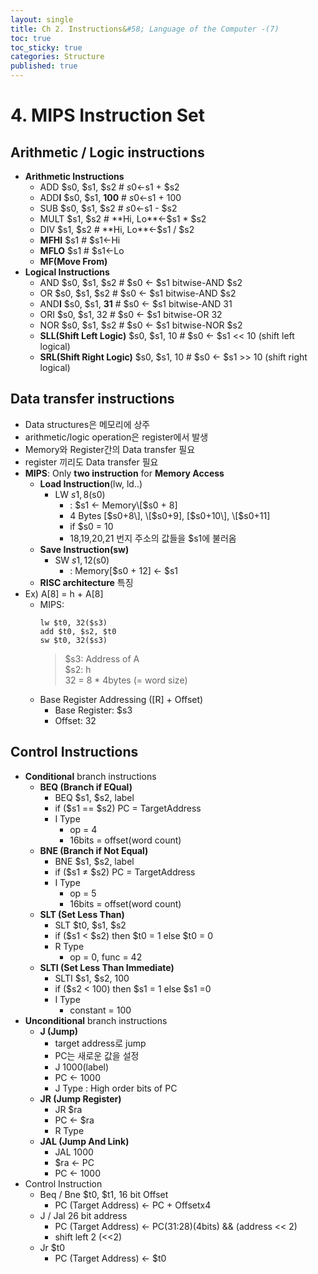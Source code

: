 ```yaml
---
layout: single
title: Ch 2. Instructions&#58; Language of the Computer -(7)
toc: true
toc_sticky: true
categories: Structure
published: true
---
```


# 4. MIPS Instruction Set

## 	Arithmetic / Logic instructions
* **Arithmetic Instructions**
    * ADD $s0, $s1, $s2    # $s0←$s1 + $s2
    * ADD**I** $s0, $s1, **100**   # $s0←$s1 + 100
    * SUB $s0, $s1, $s2    # $s0←$s1 - $s2
    * MULT $s1, $s2           # **Hi, Lo**←$s1 * $s2
    * DIV $s1, $s2               # **Hi, Lo**←$s1 / $s2
    * **MFHI** $s1                     # $s1←Hi 
    * **MFLO** $s1                    # $s1←Lo 
    * **MF(Move From)**
* **Logical Instructions**
    * AND $s0, $s1, $s2   # $s0 ← $s1 bitwise-AND $s2
    * OR $s0, $s1, $s2      # $s0 ← $s1 bitwise-AND $s2
    * AND**I** $s0, $s1, **31**    # $s0 ← $s1 bitwise-AND 31
    * ORI $s0, $s1, 32      # $s0 ← $s1 bitwise-OR 32 
    * NOR $s0, $s1, $s2  # $s0 ← $s1 bitwise-NOR $s2
    * **SLL(Shift Left Logic)** $s0, $s1, 10      # $s0 ← $s1 << 10 (shift left logical)
    * **SRL(Shift Right Logic)** $s0, $s1, 10      # $s0 ← $s1 >> 10 (shift right logical) 

## Data transfer instructions
* Data structures은 메모리에 상주
* arithmetic/logic operation은 register에서 발생
* Memory와 Register간의 Data transfer 필요
* register 끼리도 Data transfer 필요
* **MIPS**: Only **two instruction** for **Memory Access**
    * **Load Instruction**(lw, ld..)
        * LW $s1, 8($s0)
            * : $s1 <- Memory\[$s0 + 8\]
            * 4 Bytes \[$s0+8\], \[$s0+9\], \[$s0+10\], \[$s0+11\]
            * if $s0 = 10
            * 18,19,20,21 번지 주소의 값들을 $s1에 불러옴
    * **Save Instruction(sw)**
        * SW $s1, 12($s0)
            * : Memory\[$s0 + 12\] <- $s1
    * **RISC architecture** 특징
* Ex) A[8] = h + A[8]
    * MIPS:<br/>
      ```
      lw $t0, 32($s3)
      add $t0, $s2, $t0
      sw $t0, 32($s3)
      ```
      > $s3: Address of A<br/>
      > $s2: h<br/>
      > 32 = 8 * 4bytes (= word size)
    * Base Register Addressing (\[R\] + Offset)
        * Base Register: $s3
        * Offset: 32

## Control Instructions
* **Conditional** branch instructions
    * **BEQ (Branch if EQual)**
        * BEQ $s1, $s2, label 
        * if ($s1 == $s2) PC = TargetAddress
        * I Type
            * op = 4 
            * 16bits = offset(word count)
    * **BNE (Branch if Not Equal)**
        * BNE $s1, $s2, label 
        * if ($s1 ≠ $s2) PC = TargetAddress
        * I Type  
            * op = 5 
            * 16bits = offset(word count)
    * **SLT (Set Less Than)**
        * SLT $t0, $s1, $s2
        * if ($s1 < $s2) then $t0 = 1 else $t0 = 0
        * R Type
            * op = 0, func = 42
    * **SLTI (Set Less Than Immediate)**
        * SLTI $s1, $s2, 100
        * if ($s2 < 100) then $s1 = 1 else $s1 =0
        * I Type
            * constant = 100
* **Unconditional** branch instructions
    * **J (Jump)**
        * target address로 jump
        * PC는 새로운 값을 설정
        * J 1000(label)
        * PC ← 1000
        * J Type : High order bits of PC
    * **JR (Jump Register)**
        * JR $ra 
        * PC ← $ra
        * R Type
    * **JAL (Jump And Link)**
        * JAL 1000 
        * $ra ← PC
        * PC ← 1000
* Control Instruction
    * Beq / Bne $t0, $t1, 16 bit Offset
        * PC (Target Address) ← PC + Offsetx4
    * J / Jal 26 bit address
        * PC (Target Address) ← PC(31:28)(4bits) && (address << 2)
        * shift left 2 (<<2)
    * Jr $t0
        * PC (Target Address) ← $t0
